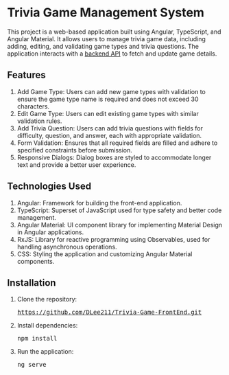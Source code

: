 # Trivia Game Management System

This project is a web-based application built using Angular, TypeScript, and Angular Material. It allows users to manage trivia game data, including adding, editing, and validating game types and trivia questions. The application interacts with a [backend API](https://github.com/DLee211/Trivia_Game_BackEnd) to fetch and update game details.  

## Features

1. Add Game Type: Users can add new game types with validation to ensure the game type name is required and does not exceed 30 characters.
2. Edit Game Type: Users can edit existing game types with similar validation rules.
3. Add Trivia Question: Users can add trivia questions with fields for difficulty, question, and answer, each with appropriate validation.
4. Form Validation: Ensures that all required fields are filled and adhere to specified constraints before submission.
5. Responsive Dialogs: Dialog boxes are styled to accommodate longer text and provide a better user experience.
## Technologies Used

1. Angular: Framework for building the front-end application.
2. TypeScript: Superset of JavaScript used for type safety and better code management.
3. Angular Material: UI component library for implementing Material Design in Angular applications.
4. RxJS: Library for reactive programming using Observables, used for handling asynchronous operations.
5. CSS: Styling the application and customizing Angular Material components.
## Installation

1. Clone the repository:  <pre>https://github.com/DLee211/Trivia-Game-FrontEnd.git </pre>
2. Install dependencies:  <pre>npm install </pre>
3. Run the application:  <pre>ng serve </pre>
